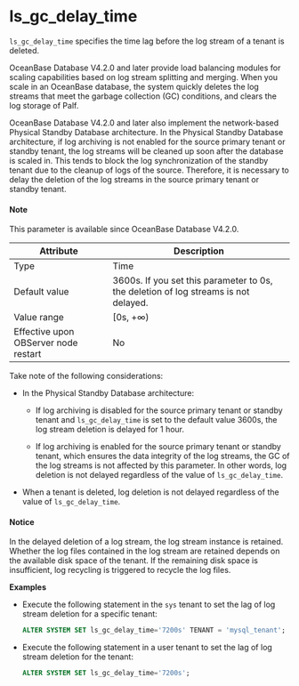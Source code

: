 # ls_gc_delay_time

`ls_gc_delay_time` specifies the time lag before the log stream of a tenant is deleted.

OceanBase Database V4.2.0 and later provide load balancing modules for scaling capabilities based on log stream splitting and merging. When you scale in an OceanBase database, the system quickly deletes the log streams that meet the garbage collection (GC) conditions, and clears the log storage of Palf.

OceanBase Database V4.2.0 and later also implement the network-based Physical Standby Database architecture. In the Physical Standby Database architecture, if log archiving is not enabled for the source primary tenant or standby tenant, the log streams will be cleaned up soon after the database is scaled in. This tends to block the log synchronization of the standby tenant due to the cleanup of logs of the source. Therefore, it is necessary to delay the deletion of the log streams in the source primary tenant or standby tenant.

<main id="notice" type='explain'>
<h4>Note</h4>
<p>This parameter is available since OceanBase Database V4.2.0. </p>
</main>

| **Attribute** | **Description** |
| --- | --- |
| Type | Time |
| Default value | 3600s. If you set this parameter to 0s, the deletion of log streams is not delayed. |
| Value range | [0s, +∞) |
| Effective upon OBServer node restart | No |


Take note of the following considerations:

* In the Physical Standby Database architecture:

   * If log archiving is disabled for the source primary tenant or standby tenant and `ls_gc_delay_time` is set to the default value 3600s, the log stream deletion is delayed for 1 hour.

   * If log archiving is enabled for the source primary tenant or standby tenant, which ensures the data integrity of the log streams, the GC of the log streams is not affected by this parameter. In other words, log deletion is not delayed regardless of the value of `ls_gc_delay_time`.

* When a tenant is deleted, log deletion is not delayed regardless of the value of `ls_gc_delay_time`.

<main id="notice" type='notice'>
  <h4>Notice</h4>
  <p>In the delayed deletion of a log stream, the log stream instance is retained. Whether the log files contained in the log stream are retained depends on the available disk space of the tenant. If the remaining disk space is insufficient, log recycling is triggered to recycle the log files. </p>
  </main>

**Examples**

* Execute the following statement in the `sys` tenant to set the lag of log stream deletion for a specific tenant:

   ```sql
   ALTER SYSTEM SET ls_gc_delay_time='7200s' TENANT = 'mysql_tenant';
   ```

* Execute the following statement in a user tenant to set the lag of log stream deletion for the tenant:

   ```sql
   ALTER SYSTEM SET ls_gc_delay_time='7200s';
   ```
